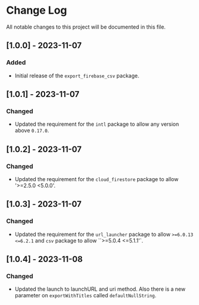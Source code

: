 # Change Log

All notable changes to this project will be documented in this file.

## [1.0.0] - 2023-11-07

### Added

- Initial release of the `export_firebase_csv` package.

## [1.0.1] - 2023-11-07

### Changed

- Updated the requirement for the `intl` package to allow any version above `0.17.0`.

## [1.0.2] - 2023-11-07

### Changed

- Updated the requirement for the `cloud_firestore` package to allow '>=2.5.0 <5.0.0'.

## [1.0.3] - 2023-11-07

### Changed

- Updated the requirement for the `url_launcher` package to allow `>=6.0.13 <=6.2.1` and `csv` package to allow ``>=5.0.4 <=5.1.1'`.

## [1.0.4] - 2023-11-08

### Changed

- Updated the launch to launchURL and uri method. Also there is a new parameter on `exportWithTitles` called `defaultNullString`.